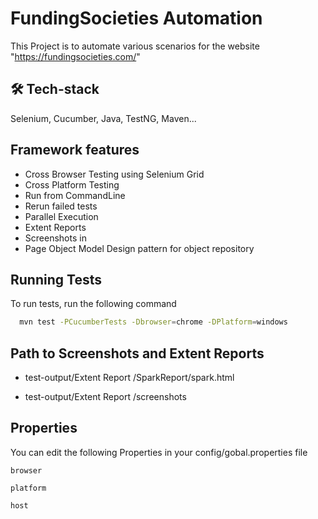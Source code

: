 
# FundingSocieties Automation

This Project is to automate various scenarios for the website "https://fundingsocieties.com/"


## 🛠 Tech-stack
Selenium, Cucumber, Java, TestNG, Maven...


## Framework features

- Cross Browser Testing using Selenium Grid
- Cross Platform Testing
- Run from CommandLine
- Rerun failed tests
- Parallel Execution
- Extent Reports 
- Screenshots in 
- Page Object Model Design pattern for object repository



## Running Tests

To run tests, run the following command

```bash
  mvn test -PCucumberTests -Dbrowser=chrome -DPlatform=windows
```


## Path to Screenshots and Extent Reports

- test-output/Extent Report <DD-MM-YY HH-MM-SS>/SparkReport/spark.html

- test-output/Extent Report <DD-MM-YY HH-MM-SS>/screenshots


## Properties

You can edit the following Properties in your config/gobal.properties file

`browser` 

`platform` 

`host`

